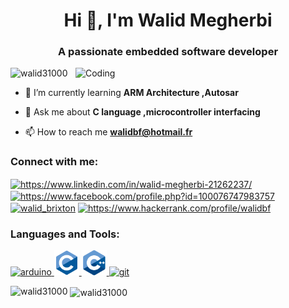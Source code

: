<h1 align="center">Hi 👋, I'm Walid Megherbi</h1>
<h3 align="center">A passionate embedded software developer</h3>
<img align="right" alt="Coding" width="400" src=https://images.squarespace-cdn.com/content/v1/5769fc401b631bab1addb2ab/1541580611624-TE64QGKRJG8SWAIUS7NS/coding-freak.gif>
<p align="left"> <img src="https://komarev.com/ghpvc/?username=walid31000&label=Profile%20views&color=0e75b6&style=flat" alt="walid31000" /> </p>

- 🌱 I’m currently learning **ARM Architecture ,Autosar**

- 💬 Ask me about **C language ,microcontroller interfacing**

- 📫 How to reach me **walidbf@hotmail.fr**

<h3 align="left">Connect with me:</h3>
<p align="left">
<a href="https://linkedin.com/in/https://www.linkedin.com/in/walid-megherbi-21262237/" target="blank"><img align="center" src="https://raw.githubusercontent.com/rahuldkjain/github-profile-readme-generator/master/src/images/icons/Social/linked-in-alt.svg" alt="https://www.linkedin.com/in/walid-megherbi-21262237/" height="30" width="40" /></a>
<a href="https://fb.com/https://www.facebook.com/profile.php?id=100076747983757" target="blank"><img align="center" src="https://raw.githubusercontent.com/rahuldkjain/github-profile-readme-generator/master/src/images/icons/Social/facebook.svg" alt="https://www.facebook.com/profile.php?id=100076747983757" height="30" width="40" /></a>
<a href="https://instagram.com/walid_brixton" target="blank"><img align="center" src="https://raw.githubusercontent.com/rahuldkjain/github-profile-readme-generator/master/src/images/icons/Social/instagram.svg" alt="walid_brixton" height="30" width="40" /></a>
<a href="https://www.hackerearth.com/https://www.hackerrank.com/profile/walidbf" target="blank"><img align="center" src="https://raw.githubusercontent.com/rahuldkjain/github-profile-readme-generator/master/src/images/icons/Social/hackerearth.svg" alt="https://www.hackerrank.com/profile/walidbf" height="30" width="40" /></a>
</p>

<h3 align="left">Languages and Tools:</h3>
<p align="left"> <a href="https://www.arduino.cc/" target="_blank" rel="noreferrer"> <img src="https://cdn.worldvectorlogo.com/logos/arduino-1.svg" alt="arduino" width="40" height="40"/> </a> <a href="https://www.cprogramming.com/" target="_blank" rel="noreferrer"> <img src="https://raw.githubusercontent.com/devicons/devicon/master/icons/c/c-original.svg" alt="c" width="40" height="40"/> </a> <a href="https://www.w3schools.com/cpp/" target="_blank" rel="noreferrer"> <img src="https://raw.githubusercontent.com/devicons/devicon/master/icons/cplusplus/cplusplus-original.svg" alt="cplusplus" width="40" height="40"/> </a> <a href="https://git-scm.com/" target="_blank" rel="noreferrer"> <img src="https://www.vectorlogo.zone/logos/git-scm/git-scm-icon.svg" alt="git" width="40" height="40"/> </a> </p>

<p><img align="left" src="https://github-readme-stats.vercel.app/api/top-langs?username=walid31000&show_icons=true&locale=en&layout=compact" alt="walid31000" /></p>

<p>&nbsp;<img align="center" src="https://github-readme-stats.vercel.app/api?username=walid31000&show_icons=true&locale=en" alt="walid31000" /></p>

